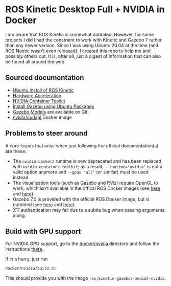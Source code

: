 # ROS Kinetic Desktop Full + NVIDIA in Docker

I am aware that ROS Kinetic is somewhat outdated.
However, for some projects I did I had the constraint to
work with Kinetic and Gazebo 7 rather than any newer
version. Since I was using Ubuntu 20.04 at the time
(and ROS Noetic wasn't even released), I created this
repo to help me and possibly others out. It is, after
all, just a digest of information that can also
be found all around the web.

## Sourced documentation

- [Ubuntu install of ROS Kinetic](http://wiki.ros.org/kinetic/Installation/Ubuntu)
- [Hardware Acceleration](http://wiki.ros.org/docker/Tutorials/Hardware%20Acceleration)
- [NVIDIA Container Toolkit](https://github.com/NVIDIA/nvidia-docker)
- [Install Gazebo using Ubuntu Packages](http://gazebosim.org/tutorials?cat=install&tut=install_ubuntu&ver=7.0)
- [Gazebo Models](https://github.com/osrf/gazebo_models) are available
 on Git
- [nvidia/cudagl](https://hub.docker.com/r/nvidia/cudagl/tags?page=1&name=16.04) Docker image

## Problems to steer around

A core issues that arise when just following the official documentation(s) are these:

- The `nvidia-docker2` runtime is now deprecated and has been replaced with `nvidia-container-toolkit`; as a result,
`--runtime="nvidia"` is not a valid option anymore
and `--gpus "all"` (or similar) must be used instead.
- The visualization tools (such as Gazebo and RViz) require OpenGL to work, which isn't available in the offical ROS Docker images (see [here](https://answers.ros.org/question/322029/nvidia-driver-problem-in-ubuntu-1804-host-with-a-ros-kinetic-desktop-full-docker/) and [here](https://stackoverflow.com/questions/44166269/libgl-error-failed-to-load-driver-swrast-in-docker-container)).
- Gazebo 7.0 is provided with the official ROS Docker image, but is outdated (see [here](https://answers.gazebosim.org//question/6347/downloading-models-fails/) and [here](https://answers.gazebosim.org//question/18014/gazebo-7-ambulance-model-and-other-invalid-mesh-filename-extension-crash/)).
- X11 authentication may fail due to a subtle bug when passing arguments along.

## Build with GPU support

For NVIDIA GPU support, go to the [docker/nvidia](docker/nvidia)
directory and follow the instructions [there](docker/nvidia/README.md).

If in a hurry, just run

```bash
docker/nvidia/build.sh
```

This should provide you with the image `ros:kinetic-gazebo7-xenial-nvidia`.
